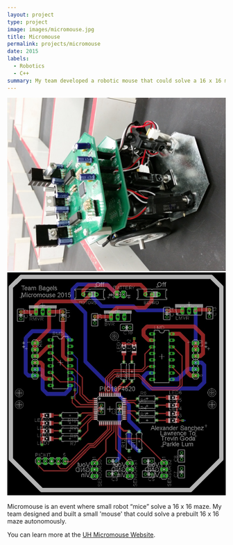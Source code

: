 ```yaml
---
layout: project
type: project
image: images/micromouse.jpg
title: Micromouse
permalink: projects/micromouse
date: 2015
labels:
  - Robotics
  - C++
summary: My team developed a robotic mouse that could solve a 16 x 16 maze.
---
```


<div class="ui small rounded images">
  <img class="ui image" src="../images/MicroMouse1.jpg">
  <img class="ui image" src="../images/MM2.jpg"> 
</div>

Micromouse is an event where small robot “mice” solve a 16 x 16 maze.  My team designed and built a small 'mouse' that could solve a prebuilt 16 x 16 maze autonomously. 

You can learn more at the [UH Micromouse Website](http://www-ee.eng.hawaii.edu/~mmouse/about.html).



